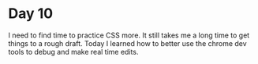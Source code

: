 # Day 10

I need to find time to practice CSS more. It still takes me a long time to get things to a rough draft.
Today I learned how to better use the chrome dev tools to debug and make real time edits.

